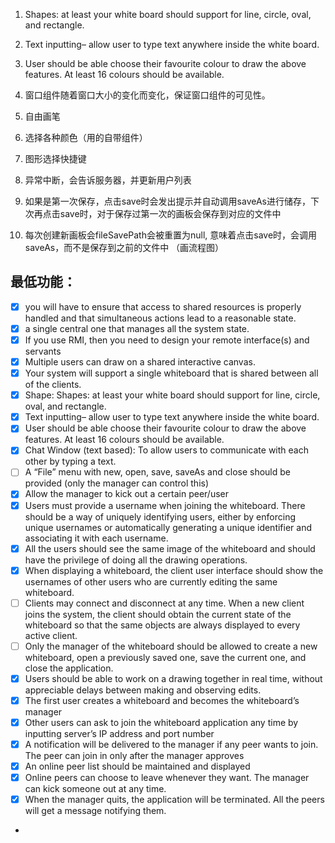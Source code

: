 1. Shapes: at least your white board should support for line, circle, oval, and rectangle.
2. Text inputting– allow user to type text anywhere inside the white board.
3. User should be able choose their favourite colour to draw the above features. At least 16 colours should be available.

4. 窗口组件随着窗口大小的变化而变化，保证窗口组件的可见性。
5. 自由画笔
6. 选择各种颜色（用的自带组件）
7. 图形选择快捷键
8. 异常中断，会告诉服务器，并更新用户列表
9. 如果是第一次保存，点击save时会发出提示并自动调用saveAs进行储存，下次再点击save时，对于保存过第一次的画板会保存到对应的文件中
10. 每次创建新画板会fileSavePath会被重置为null, 意味着点击save时，会调用saveAs，而不是保存到之前的文件中 （画流程图）


## 最低功能：
- [x] you will have to ensure that access to
  shared resources is properly handled and that simultaneous actions lead to a
  reasonable state.
- [x] a single central one that manages all the system state.
- [x] If you use RMI, then you need to design your remote interface(s) and servants
- [x] Multiple users can draw on a shared interactive canvas.
- [x] Your system will support a single whiteboard that is shared between all
  of the clients.
- [x] Shape: Shapes: at least your white board should support for line, circle, oval, and rectangle.
- [x] Text inputting– allow user to type text anywhere inside the white board.
- [x] User should be able choose their favourite colour to draw the above features. At least 16
  colours should be available.
- [x]  Chat Window (text based): To allow users to
  communicate with each other by typing a text.
- [ ] A “File” menu with new, open, save, saveAs and
  close should be provided (only the manager can
  control this)
- [x] Allow the manager to kick out a certain
  peer/user
- [x] Users must provide a username when joining the whiteboard. There should
  be a way of uniquely identifying users, either by enforcing unique usernames
  or automatically generating a unique identifier and associating it with each
  username.
- [x] All the users should see the same image of the whiteboard and should have
  the privilege of doing all the drawing operations.
- [x] When displaying a whiteboard, the client user interface should show the
  usernames of other users who are currently editing the same whiteboard.
- [ ] Clients may connect and disconnect at any time. When a new client joins the
  system, the client should obtain the current state of the whiteboard so that
  the same objects are always displayed to every active client.
- [ ] Only the manager of the whiteboard should be allowed to create a new
  whiteboard, open a previously saved one, save the current one, and close
  the application.
- [x] Users should be able to work on a drawing together in real time, without
  appreciable delays between making and observing edits.
- [x] The first user creates a whiteboard and becomes the whiteboard’s
  manager
- [x] Other users can ask to join the whiteboard application any time by
  inputting server’s IP address and port number
- [x] A notification will be delivered to the manager if any peer wants to
  join. The peer can join in only after the manager approves
- [x] An online peer list should be maintained and displayed
- [x] Online peers can choose to leave whenever they want. The manager
  can kick someone out at any time.
- [x] When the manager quits, the application will be terminated. All the
  peers will get a message notifying them.
- 
